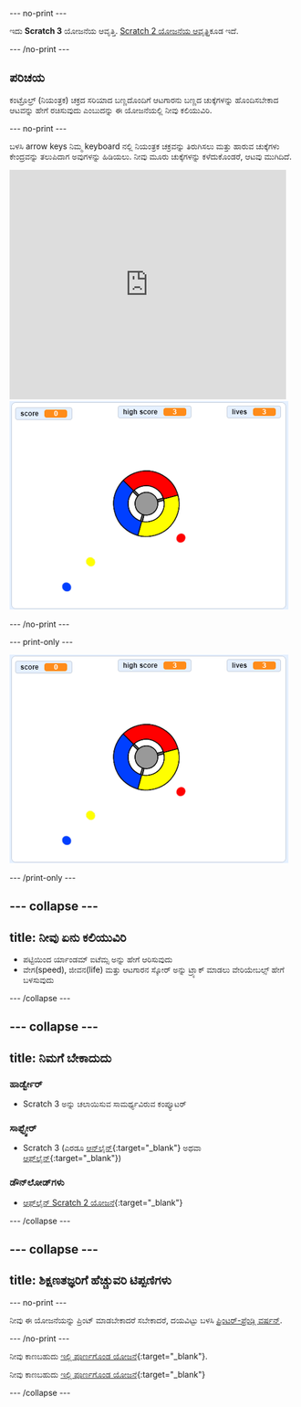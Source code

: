 --- no-print ---

ಇದು **Scratch 3** ಯೋಜನೆಯ ಆವೃತ್ತಿ. [Scratch 2 ಯೋಜನೆಯ ಆವೃತ್ತಿ](https://projects.raspberrypi.org/kn-IN/projects/catch-the-dots-scratch2)ಕೂಡ ಇದೆ.

--- /no-print ---

## ಪರಿಚಯ

ಕಂಟ್ರೊಲ್ರ್ (ನಿಯಂತ್ರಕ) ಚಕ್ರದ ಸರಿಯಾದ ಬಣ್ಣದೊಂದಿಗೆ ಆಟಗಾರನು ಬಣ್ಣದ ಚುಕ್ಕೆಗಳನ್ನು ಹೊಂದಿಸಬೇಕಾದ ಆಟವನ್ನು ಹೇಗೆ ರಚಿಸುವುದು ಎಂಬುದನ್ನು ಈ ಯೋಜನೆಯಲ್ಲಿ ನೀವು ಕಲಿಯುವಿರಿ.

--- no-print ---

ಬಳಸಿ arrow keys ನಿಮ್ಮ keyboard ನಲ್ಲಿ ನಿಯಂತ್ರಕ ಚಕ್ರವನ್ನು ತಿರುಗಿಸಲು ಮತ್ತು ಹಾರುವ ಚುಕ್ಕೆಗಳು ಕೇಂದ್ರವನ್ನು ತಲುಪಿದಾಗ ಅವುಗಳನ್ನು ಹಿಡಿಯಲು. ನೀವು ಮೂರು ಚುಕ್ಕೆಗಳನ್ನು ಕಳೆದುಕೊಂಡರೆ, ಆಟವು ಮುಗಿದಿದೆ.

<div class="scratch-preview">
  <iframe allowtransparency="true" width="485" height="402" src="https://scratch.mit.edu/projects/embed/252923761/?autostart=false" frameborder="0" scrolling="no"></iframe>
  <img src="images/dots-final.png">
</div>

--- /no-print ---

--- print-only ---

![Dots screenshot](images/dots-final.png)

--- /print-only ---

--- collapse ---
---
title: ನೀವು ಏನು ಕಲಿಯುವಿರಿ
---

+ ಪಟ್ಟಿಯಿಂದ ರ್ಯಾಂಡಮ್ ಐಟೆಮ್ಸ ಅನ್ನು ಹೇಗೆ ಆರಿಸುವುದು
+ ವೇಗ(speed), ಜೀವನ(life) ಮತ್ತು ಆಟಗಾರನ ಸ್ಕೋರ್ ಅನ್ನು ಟ್ರ್ಯಾಕ್ ಮಾಡಲು ವೇರಿಯೇಬಲ್ಸ್ ಹೇಗೆ ಬಳಸುವುದು

--- /collapse ---

--- collapse ---
---
title: ನಿಮಗೆ ಬೇಕಾದುದು
---

### ಹಾರ್ಡ್ವೇರ್

+ Scratch 3 ಅನ್ನು ಚಲಾಯಿಸುವ ಸಾಮರ್ಥ್ಯವಿರುವ ಕಂಪ್ಯೂಟರ್

### ಸಾಫ್ಟ್ವೇರ್

+ Scratch 3 (ಎರಡೂ [ಆನ್‌ಲೈನ್](https://rpf.io/scratchon){:target="_blank"} ಅಥವಾ [ಆಫ್‌ಲೈನ್](https://rpf.io/scratchoff){:target="_blank"})

### ಡೌನ್‌ಲೋಡ್‌ಗಳು

+ [ಆಫ್‌ಲೈನ್ Scratch 2 ಯೋಜನೆ](https://rpf.io/p/kn-IN/catch-the-dots-go){:target="_blank"}

--- /collapse ---

--- collapse ---
---
title: ಶಿಕ್ಷಣತಜ್ಞರಿಗೆ ಹೆಚ್ಚುವರಿ ಟಿಪ್ಪಣಿಗಳು
---

--- no-print ---

ನೀವು ಈ ಯೋಜನೆಯನ್ನು ಪ್ರಿಂಟ್ ಮಾಡಬೇಕಾದರೆ ಸಬೇಕಾದರೆ, ದಯವಿಟ್ಟು ಬಳಸಿ [ಪ್ರಿಂಟರ್-ಫ್ರೆಂಡ್ಲಿ ವರ್ಷನ್](https://projects.raspberrypi.org/kn-IN/projects/catch-the-dots/print).

--- /no-print ---

ನೀವು ಕಾಣಬಹುದು [ಇಲ್ಲಿ ಪೂರ್ಣಗೊಂಡ ಯೋಜನೆ](https://rpf.io/p/kn-IN/catch-the-dots-get){:target="_blank"}.

ನೀವು ಕಾಣಬಹುದು [ಇಲ್ಲಿ ಪೂರ್ಣಗೊಂಡ ಯೋಜನೆ](https://scratch.mit.edu/projects/252923761/#editor){:target="_blank"}

--- /collapse ---